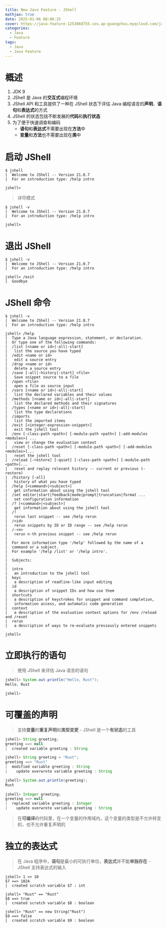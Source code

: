 ```yaml
---
title: New Java Feature - JShell
mathjax: true
date: 2025-01-06 00:06:25
cover: https://java-feature-1253868755.cos.ap-guangzhou.myqcloud.com/java-feature-jshell.jpeg
categories:
  - Java
  - Feature
tags:
  - Java
  - Java Feature
---
```


# 概述

1. JDK 9
2. JShell 是 Java 的**交互式**编程环境
3. JShell API 和工具提供了一种在 JShell 状态下评估 Java 编程语言的**声明**、**语句**和**表达式**的方式
4. JShell 的状态包括不断发展的**代码**和**执行状态**
5. 为了便于快速调查和编码
   - **语句**和**表达式**不需要出现在**方法**中
   - **变量**和**方法**也不需要出现在**类**中

<!-- more -->

# 启动 JShell

```
$ jshell
|  Welcome to JShell -- Version 21.0.7
|  For an introduction type: /help intro

jshell>
```

> 详尽模式

```
$ jshell -v
|  Welcome to JShell -- Version 21.0.7
|  For an introduction type: /help intro

jshell>
```

# 退出 JShell

```
$ jshell -v
|  Welcome to JShell -- Version 21.0.7
|  For an introduction type: /help intro

jshell> /exit
|  Goodbye
```

# JShell 命令

```
$ jshell -v
|  Welcome to JShell -- Version 21.0.7
|  For an introduction type: /help intro

jshell> /help
|  Type a Java language expression, statement, or declaration.
|  Or type one of the following commands:
|  /list [<name or id>|-all|-start]
|  	list the source you have typed
|  /edit <name or id>
|  	edit a source entry
|  /drop <name or id>
|  	delete a source entry
|  /save [-all|-history|-start] <file>
|  	Save snippet source to a file
|  /open <file>
|  	open a file as source input
|  /vars [<name or id>|-all|-start]
|  	list the declared variables and their values
|  /methods [<name or id>|-all|-start]
|  	list the declared methods and their signatures
|  /types [<name or id>|-all|-start]
|  	list the type declarations
|  /imports
|  	list the imported items
|  /exit [<integer-expression-snippet>]
|  	exit the jshell tool
|  /env [-class-path <path>] [-module-path <path>] [-add-modules <modules>] ...
|  	view or change the evaluation context
|  /reset [-class-path <path>] [-module-path <path>] [-add-modules <modules>]...
|  	reset the jshell tool
|  /reload [-restore] [-quiet] [-class-path <path>] [-module-path <path>]...
|  	reset and replay relevant history -- current or previous (-restore)
|  /history [-all]
|  	history of what you have typed
|  /help [<command>|<subject>]
|  	get information about using the jshell tool
|  /set editor|start|feedback|mode|prompt|truncation|format ...
|  	set configuration information
|  /? [<command>|<subject>]
|  	get information about using the jshell tool
|  /!
|  	rerun last snippet -- see /help rerun
|  /<id>
|  	rerun snippets by ID or ID range -- see /help rerun
|  /-<n>
|  	rerun n-th previous snippet -- see /help rerun
|
|  For more information type '/help' followed by the name of a
|  command or a subject.
|  For example '/help /list' or '/help intro'.
|
|  Subjects:
|
|  intro
|  	an introduction to the jshell tool
|  keys
|  	a description of readline-like input editing
|  id
|  	a description of snippet IDs and how use them
|  shortcuts
|  	a description of keystrokes for snippet and command completion,
|  	information access, and automatic code generation
|  context
|  	a description of the evaluation context options for /env /reload and /reset
|  rerun
|  	a description of ways to re-evaluate previously entered snippets

jshell>
```

# 立即执行的语句

> 使用 JShell 来评估 Java 语言的语句

```java
jshell> System.out.println("Hello, Rust");
Hello, Rust

jshell>
```

# 可覆盖的声明

> 支持**变量**的**重复声明**和**类型变更** - JShell 是一个**有状态**的工具

```java
jshell> String greeting;
greeting ==> null
|  created variable greeting : String

jshell> String greeting = "Rust";
greeting ==> "Rust"
|  modified variable greeting : String
|    update overwrote variable greeting : String

jshell> System.out.println(greeting);
Rust
  
jshell> Integer greeting;
greeting ==> null
|  replaced variable greeting : Integer
|    update overwrote variable greeting : String
```

> 在**可编译**的代码里，在一个变量的作用域内，这个变量的类型是不允许转变的，也不允许重复声明的

# 独立的表达式

> 在 Java 程序中，**语句**是最小的可执行单位，**表达式**并不能**单独存在** - JShell 支持表达式的输入

```
jshell> 1 << 10
$7 ==> 1024
|  created scratch variable $7 : int

jshell> "Rust" == "Rust"
$8 ==> true
|  created scratch variable $8 : boolean

jshell> "Rust" == new String("Rust")
$9 ==> false
|  created scratch variable $9 : boolean
```

